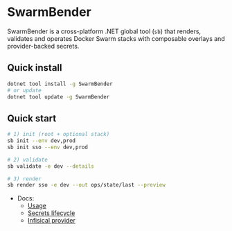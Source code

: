 # SwarmBender

SwarmBender is a cross-platform .NET global tool (`sb`) that renders, validates and operates Docker Swarm stacks with composable overlays and provider-backed secrets.

## Quick install
```bash
dotnet tool install -g SwarmBender
# or update
dotnet tool update -g SwarmBender
```

## Quick start
```bash
# 1) init (root + optional stack)
sb init --env dev,prod
sb init sso --env dev,prod

# 2) validate
sb validate -e dev --details

# 3) render
sb render sso -e dev --out ops/state/last --preview
```

- Docs:
  - [Usage](usage.md)
  - [Secrets lifecycle](secrets.md)
  - [Infisical provider](infisical.md)

